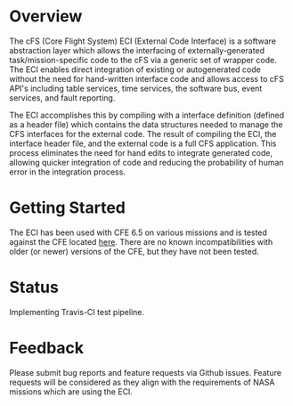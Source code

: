 # Overview

The cFS (Core Flight System) ECI (External Code Interface) is a software abstraction layer which allows the interfacing of externally-generated task/mission-specific code to the cFS via a generic set of wrapper code. The ECI enables direct integration of existing or autogenerated code without the need for hand-written interface code and allows access to cFS API's including table services, time services, the software bus, event services, and fault reporting. 

The ECI accomplishes this by compiling with a interface definition (defined as a header file) which contains the data structures needed to manage the CFS interfaces for the external code. The result of compiling the ECI, the interface header file, and the external code is a full CFS application. This process eliminates the need for hand edits to integrate generated code, allowing quicker integration of code and reducing the probability of human error in the integration process.

# Getting Started

The ECI has been used with CFE 6.5 on various missions and is tested against the CFE located [here](https://github.com/nasa/cFE). There are no known incompatibilities with older (or newer) versions of the CFE, but they have not been tested.

# Status

Implementing Travis-CI test pipeline.

# Feedback

Please submit bug reports and feature requests via Github issues. Feature requests will be considered as they align with the requirements of NASA missions which are using the ECI.